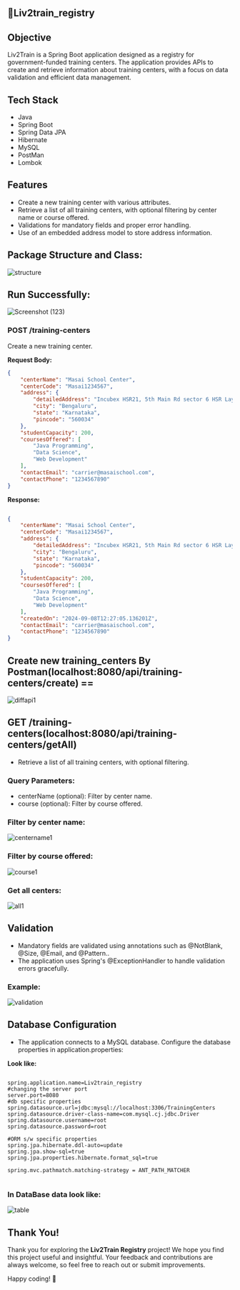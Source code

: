 ## 🎯Liv2train_registry

## Objective

Liv2Train is a Spring Boot application designed as a registry for government-funded training centers. The application provides APIs to create and retrieve information about training centers, with a focus on data validation and efficient data management.

## Tech Stack

- Java
- Spring Boot
- Spring Data JPA
- Hibernate
- MySQL
- PostMan
- Lombok

## Features
- Create a new training center with various attributes.
- Retrieve a list of all training centers, with optional filtering by center name or course offered.
- Validations for mandatory fields and proper error handling.
- Use of an embedded address model to store address information.

## Package Structure and Class:
![structure](https://github.com/user-attachments/assets/1f59aa49-e9d0-4d4e-85a3-cd025c6e89b8)

## Run Successfully:
![Screenshot (123)](https://github.com/user-attachments/assets/7d70f8da-f28d-4a83-9b9d-b87631ebf1ff)


### POST /training-centers
Create a new training center.

**Request Body:**
```json
{
    "centerName": "Masai School Center",
    "centerCode": "Masai1234567",
    "address": {
        "detailedAddress": "Incubex HSR21, 5th Main Rd sector 6 HSR Layout Bengaluru, Karnataka",
        "city": "Bengaluru",
        "state": "Karnataka",
        "pincode": "560034"
    },
    "studentCapacity": 200,
    "coursesOffered": [
        "Java Programming",
        "Data Science",
        "Web Development"
    ],
    "contactEmail": "carrier@masaischool.com",
    "contactPhone": "1234567890"
}
```

**Response:**
```json

{
    "centerName": "Masai School Center",
    "centerCode": "Masai1234567",
    "address": {
        "detailedAddress": "Incubex HSR21, 5th Main Rd sector 6 HSR Layout Bengaluru, Karnataka",
        "city": "Bengaluru",
        "state": "Karnataka",
        "pincode": "560034"
    },
    "studentCapacity": 200,
    "coursesOffered": [
        "Java Programming",
        "Data Science",
        "Web Development"
    ],
    "createdOn": "2024-09-08T12:27:05.136201Z",
    "contactEmail": "carrier@masaischool.com",
    "contactPhone": "1234567890"
}

```
## Create new training_centers By Postman(localhost:8080/api/training-centers/create) ==
![diffapi1](https://github.com/user-attachments/assets/47a8c9ad-e7a9-4428-95d1-0f2a5954358b)

## GET /training-centers(localhost:8080/api/training-centers/getAll)

- Retrieve a list of all training centers, with optional filtering.
### Query Parameters:

  - centerName (optional): Filter by center name.
  - course (optional): Filter by course offered.

### Filter by center name:
![centername1](https://github.com/user-attachments/assets/26293837-6e71-4a7e-9976-f704e0484cbb)
### Filter by course offered:
![course1](https://github.com/user-attachments/assets/94128f60-1fd0-4fbb-80ad-dedabd367ba6)
### Get all centers:
![all1](https://github.com/user-attachments/assets/813355e2-142f-4499-aa8b-5a4e4bfbfb77)

## Validation
- Mandatory fields are validated using annotations such as @NotBlank, @Size, @Email, and @Pattern..
- The application uses Spring's @ExceptionHandler to handle validation errors gracefully.

### Example:
![validation](https://github.com/user-attachments/assets/17231207-869c-4c20-a329-51a8b1251cfc)


## Database Configuration
- The application connects to a MySQL database. Configure the database properties in application.properties:

**Look like:**
```

spring.application.name=Liv2train_registry
#changing the server port
server.port=8080
#db specific properties
spring.datasource.url=jdbc:mysql://localhost:3306/TrainingCenters
spring.datasource.driver-class-name=com.mysql.cj.jdbc.Driver
spring.datasource.username=root
spring.datasource.password=root

#ORM s/w specific properties
spring.jpa.hibernate.ddl-auto=update
spring.jpa.show-sql=true
spring.jpa.properties.hibernate.format_sql=true

spring.mvc.pathmatch.matching-strategy = ANT_PATH_MATCHER


```
### In DataBase data look like:
![table](https://github.com/user-attachments/assets/fe9a1a7a-05e6-4f8f-ac1f-26c88275ea84)

## Thank You!
Thank you for exploring the **Liv2Train Registry** project! We hope you find this project useful and insightful. Your feedback and contributions are always welcome, so feel free to reach out or submit improvements. 

Happy coding! 🚀
